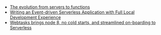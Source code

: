 

- [The evolution from servers to functions](https://read.acloud.guru/the-evolution-from-servers-to-functions-21833b576744)
- [Writing an Event-driven Serverless Application with Full Local Development Experience](https://serverless.com/blog/event-driven-serverless-app-local-dev-exp/)
- [Webtasks brings node 8, no cold starts, and streamlined on-boarding to Serverless](https://serverless.com/blog/serverless-webtasks/)